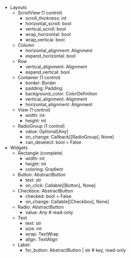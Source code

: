 * Layouts
  * ScrollView (1 control)
    * scroll_thickness: int
    * horizontal_scroll: bool
    * vertical_scroll: bool
    * wrap_horizontal: bool
    * wrap_vertical: bool
  * Column
    * horizontal_alignment: Alignment
    * expand_horizontal: bool
  * Row
    * vertical_alignment: Alignment
    * expand_vertical: bool
  * Container (1 control)
    * border: Border
    * padding: Padding
    * background_color: ColorDefinition
    * vertical_alignment: Alignment
    * horizontal_alignment: Alignment
  * View (1 control)
    * width: int
    * height: int
  * RadioGroup (1 control)
    * value: Optional[Any]
    * on_change: Callback[[RadioGroup], None]
    * can_deselect: bool = False
* Widgets
  * Rectangle (complete)
    * width: int
    * height: int
    * coloring: Gradient
  * Button: AbstractButton
    * text: str
    * on_click: Callable[[Button], None]
  * Checkbox: AbstractButton
    * checked: bool = False
    * on_change: Callable[[Checkbox], None]
  * Radio: AbstractButton
    * value: Any  # read-only
  * Text
    * text: str
    * size: int
    * wrap: TextWrap
    * align: TextAlign
  * Label:
    * for_button: AbstractButton | str  # key, read-only
